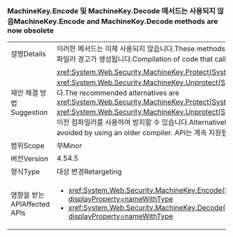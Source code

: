 ### <a name="machinekeyencode-and-machinekeydecode-methods-are-now-obsolete"></a><span data-ttu-id="26da7-101">MachineKey.Encode 및 MachineKey.Decode 메서드는 사용되지 않음</span><span class="sxs-lookup"><span data-stu-id="26da7-101">MachineKey.Encode and MachineKey.Decode methods are now obsolete</span></span>

|   |   |
|---|---|
|<span data-ttu-id="26da7-102">설명</span><span class="sxs-lookup"><span data-stu-id="26da7-102">Details</span></span>|<span data-ttu-id="26da7-103">이러한 메서드는 이제 사용되지 않습니다.</span><span class="sxs-lookup"><span data-stu-id="26da7-103">These methods are now obsolete.</span></span> <span data-ttu-id="26da7-104">이러한 메서드를 호출하는 코드를 컴파일하면 컴파일러 경고가 생성됩니다.</span><span class="sxs-lookup"><span data-stu-id="26da7-104">Compilation of code that calls these methods produces a compiler warning.</span></span>|
|<span data-ttu-id="26da7-105">제안 해결 방법</span><span class="sxs-lookup"><span data-stu-id="26da7-105">Suggestion</span></span>|<span data-ttu-id="26da7-106"><xref:System.Web.Security.MachineKey.Protect(System.Byte[],System.String[])> 및 <xref:System.Web.Security.MachineKey.Unprotect(System.Byte[],System.String[])>를 대신 사용하는 것이 좋습니다.</span><span class="sxs-lookup"><span data-stu-id="26da7-106">The recommended alternatives are <xref:System.Web.Security.MachineKey.Protect(System.Byte[],System.String[])> and <xref:System.Web.Security.MachineKey.Unprotect(System.Byte[],System.String[])>.</span></span> <span data-ttu-id="26da7-107">또는 빌드 경고를 표시하지 않거나 이전 컴파일러를 사용하여 방지할 수 있습니다.</span><span class="sxs-lookup"><span data-stu-id="26da7-107">Alternatively, the build warnings can be suppressed, or they can be avoided by using an older compiler.</span></span> <span data-ttu-id="26da7-108">API는 계속 지원됩니다.</span><span class="sxs-lookup"><span data-stu-id="26da7-108">The APIs are still supported.</span></span>|
|<span data-ttu-id="26da7-109">범위</span><span class="sxs-lookup"><span data-stu-id="26da7-109">Scope</span></span>|<span data-ttu-id="26da7-110">부</span><span class="sxs-lookup"><span data-stu-id="26da7-110">Minor</span></span>|
|<span data-ttu-id="26da7-111">버전</span><span class="sxs-lookup"><span data-stu-id="26da7-111">Version</span></span>|<span data-ttu-id="26da7-112">4.5</span><span class="sxs-lookup"><span data-stu-id="26da7-112">4.5</span></span>|
|<span data-ttu-id="26da7-113">형식</span><span class="sxs-lookup"><span data-stu-id="26da7-113">Type</span></span>|<span data-ttu-id="26da7-114">대상 변경</span><span class="sxs-lookup"><span data-stu-id="26da7-114">Retargeting</span></span>|
|<span data-ttu-id="26da7-115">영향을 받는 API</span><span class="sxs-lookup"><span data-stu-id="26da7-115">Affected APIs</span></span>|<ul><li><xref:System.Web.Security.MachineKey.Encode(System.Byte[],System.Web.Security.MachineKeyProtection)?displayProperty=nameWithType></li><li><xref:System.Web.Security.MachineKey.Decode(System.String,System.Web.Security.MachineKeyProtection)?displayProperty=nameWithType></li></ul>|


